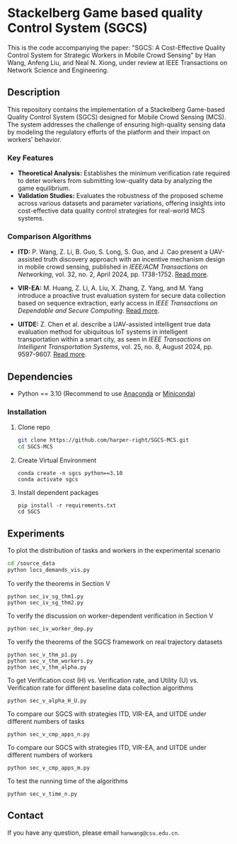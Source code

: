 
# Stackelberg Game based quality Control System (SGCS)
This is the code accompanying the paper: "SGCS: A Cost-Effective Quality Control System for Strategic Workers in Mobile Crowd Sensing" by Han Wang, Anfeng Liu, and Neal N. Xiong, under review at IEEE Transactions on Network Science and Engineering.


## Description
This repository contains the implementation of a Stackelberg Game-based Quality Control System (SGCS) designed for Mobile Crowd Sensing (MCS). The system addresses the challenge of ensuring high-quality sensing data by modeling the regulatory efforts of the platform and their impact on workers' behavior.

### Key Features
- **Theoretical Analysis:** Establishes the minimum verification rate required to deter workers from submitting low-quality data by analyzing the game equilibrium.
- **Validation Studies:** Evaluates the robustness of the proposed scheme across various datasets and parameter variations, offering insights into cost-effective data quality control strategies for real-world MCS systems.

### Comparison Algorithms
- **ITD:** P. Wang, Z. Li, B. Guo, S. Long, S. Guo, and J. Cao present a UAV-assisted truth discovery approach with an incentive mechanism design in mobile crowd sensing, published in *IEEE/ACM Transactions on Networking*, vol. 32, no. 2, April 2024, pp. 1738-1752. [Read more](https://ieeexplore.ieee.org/document/10328727).

- **VIR-EA:** M. Huang, Z. Li, A. Liu, X. Zhang, Z. Yang, and M. Yang introduce a proactive trust evaluation system for secure data collection based on sequence extraction, early access in *IEEE Transactions on Dependable and Secure Computing*. [Read more](https://ieeexplore.ieee.org/document/10589359).

- **UITDE:** Z. Chen et al. describe a UAV-assisted intelligent true data evaluation method for ubiquitous IoT systems in intelligent transportation within a smart city, as seen in *IEEE Transactions on Intelligent Transportation Systems*, vol. 25, no. 8, August 2024, pp. 9597-9607. [Read more](https://ieeexplore.ieee.org/document/10475129).


## Dependencies
- Python == 3.10 (Recommend to use [Anaconda](https://www.anaconda.com/download/#linux) or [Miniconda](https://docs.conda.io/en/latest/miniconda.html))
### Installation
1. Clone repo
    ```bash
    git clone https://github.com/harper-right/SGCS-MCS.git
    cd SGCS-MCS
    ```
2. Create Virtual Environment
    ```
   conda create -n sgcs python==3.10
   conda activate sgcs
   ```
3. Install dependent packages
    ```
    pip install -r requirements.txt
    cd SGCS
    ```


## Experiments
To plot the distribution of tasks and workers in the experimental scenario
```bash
cd /source_data
python locs_demands_vis.py
```

To verify the theorems in Section V
```
python sec_iv_sg_thm1.py
python sec_iv_sg_thm2.py
```

To verify the discussion on worker-dependent verification in Section V
```
python sec_iv_worker_dep.py
```

To verify the theorems of the SGCS framework on real trajectory datasets
```
python sec_v_thm_p1.py
python sec_v_thm_workers.py
python sec_v_thm_alpha.py
```

To get Verification cost (H) vs. Verification rate, and Utility (U) vs. Verification rate for different baseline data collection algorithms
```
python sec_v_alpha_H_U.py
```

To compare our SGCS with strategies ITD, VIR-EA, and UITDE under different numbers of tasks
```
python sec_v_cmp_apps_n.py
```

To compare our SGCS with strategies ITD, VIR-EA, and UITDE under different numbers of workers
```
python sec_v_cmp_apps_m.py
```

To test the running time of the algorithms
```
python sec_v_time_n.py
```

## Contact
If you have any question, please email `hanwang@csu.edu.cn`.
